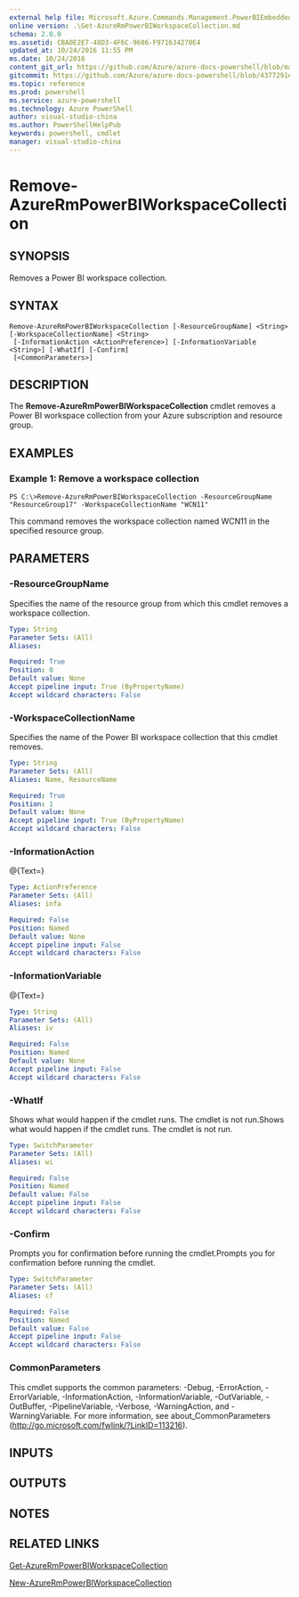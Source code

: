 ```yaml
---
external help file: Microsoft.Azure.Commands.Management.PowerBIEmbedded.dll-Help.xml
online version: .\Get-AzureRmPowerBIWorkspaceCollection.md
schema: 2.0.0
ms.assetid: CBA0E2E7-48D3-4F6C-9686-F971634270E4
updated_at: 10/24/2016 11:55 PM
ms.date: 10/24/2016
content_git_url: https://github.com/Azure/azure-docs-powershell/blob/master/azureps-cmdlets-docs/ResourceManager/AzureRM.PowerBIEmbedded/v2.1.0/Remove-AzureRmPowerBIWorkspaceCollection.md
gitcommit: https://github.com/Azure/azure-docs-powershell/blob/4377291ee360e58e2c1c5d644155daf6a0279055/azureps-cmdlets-docs/ResourceManager/AzureRM.PowerBIEmbedded/v2.1.0/Remove-AzureRmPowerBIWorkspaceCollection.md
ms.topic: reference
ms.prod: powershell
ms.service: azure-powershell
ms.technology: Azure PowerShell
author: visual-studio-china
ms.author: PowerShellHelpPub
keywords: powershell, cmdlet
manager: visual-studio-china
---
```


# Remove-AzureRmPowerBIWorkspaceCollection

## SYNOPSIS
Removes a Power BI workspace collection.

## SYNTAX

```
Remove-AzureRmPowerBIWorkspaceCollection [-ResourceGroupName] <String> [-WorkspaceCollectionName] <String>
 [-InformationAction <ActionPreference>] [-InformationVariable <String>] [-WhatIf] [-Confirm]
 [<CommonParameters>]
```

## DESCRIPTION
The **Remove-AzureRmPowerBIWorkspaceCollection** cmdlet removes a Power BI workspace collection from your Azure subscription and resource group.

## EXAMPLES

### Example 1: Remove a workspace collection
```
PS C:\>Remove-AzureRmPowerBIWorkspaceCollection -ResourceGroupName "ResourceGroup17" -WorkspaceCollectionName "WCN11"
```

This command removes the workspace collection named WCN11 in the specified resource group.

## PARAMETERS

### -ResourceGroupName
Specifies the name of the resource group from which this cmdlet removes a workspace collection.

```yaml
Type: String
Parameter Sets: (All)
Aliases: 

Required: True
Position: 0
Default value: None
Accept pipeline input: True (ByPropertyName)
Accept wildcard characters: False
```

### -WorkspaceCollectionName
Specifies the name of the Power BI workspace collection that this cmdlet removes.

```yaml
Type: String
Parameter Sets: (All)
Aliases: Name, ResourceName

Required: True
Position: 1
Default value: None
Accept pipeline input: True (ByPropertyName)
Accept wildcard characters: False
```

### -InformationAction
@{Text=}

```yaml
Type: ActionPreference
Parameter Sets: (All)
Aliases: infa

Required: False
Position: Named
Default value: None
Accept pipeline input: False
Accept wildcard characters: False
```

### -InformationVariable
@{Text=}

```yaml
Type: String
Parameter Sets: (All)
Aliases: iv

Required: False
Position: Named
Default value: None
Accept pipeline input: False
Accept wildcard characters: False
```

### -WhatIf
Shows what would happen if the cmdlet runs.
The cmdlet is not run.Shows what would happen if the cmdlet runs.
The cmdlet is not run.

```yaml
Type: SwitchParameter
Parameter Sets: (All)
Aliases: wi

Required: False
Position: Named
Default value: False
Accept pipeline input: False
Accept wildcard characters: False
```

### -Confirm
Prompts you for confirmation before running the cmdlet.Prompts you for confirmation before running the cmdlet.

```yaml
Type: SwitchParameter
Parameter Sets: (All)
Aliases: cf

Required: False
Position: Named
Default value: False
Accept pipeline input: False
Accept wildcard characters: False
```

### CommonParameters
This cmdlet supports the common parameters: -Debug, -ErrorAction, -ErrorVariable, -InformationAction, -InformationVariable, -OutVariable, -OutBuffer, -PipelineVariable, -Verbose, -WarningAction, and -WarningVariable. For more information, see about_CommonParameters (http://go.microsoft.com/fwlink/?LinkID=113216).

## INPUTS

## OUTPUTS

## NOTES

## RELATED LINKS

[Get-AzureRmPowerBIWorkspaceCollection](xref:ResourceManager/AzureRM.PowerBIEmbedded/v2.1.0/Get-AzureRmPowerBIWorkspaceCollection.md)

[New-AzureRmPowerBIWorkspaceCollection](xref:ResourceManager/AzureRM.PowerBIEmbedded/v2.1.0/New-AzureRmPowerBIWorkspaceCollection.md)


